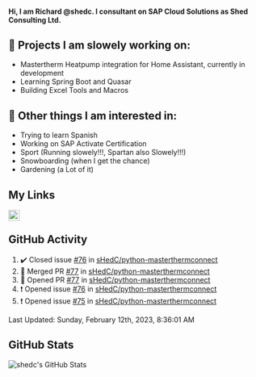 #### Hi, I am Richard @shedc. I consultant on SAP Cloud Solutions as Shed Consulting Ltd.

## 👋 Projects I am slowely working on:
- Mastertherm Heatpump integration for Home Assistant, currently in development
- Learning Spring Boot and Quasar
- Building Excel Tools and Macros

## 👀 Other things I am interested in:
- Trying to learn Spanish
- Working on SAP Activate Certification
- Sport (Running slowely!!!, Spartan also Slowely!!!)
- Snowboarding (when I get the chance)
- Gardening (a Lot of it)

## My Links
[<img align="left" alt="shedc | LinkedIn" width="22px" src="https://cdn.jsdelivr.net/npm/simple-icons@v3/icons/linkedin.svg" />][linkedin]

<br/>

## GitHub Activity
<!--RECENT_ACTIVITY:start-->
1. ✔️ Closed issue [#76](https://github.com/sHedC/python-masterthermconnect/issues/76) in [sHedC/python-masterthermconnect](https://github.com/sHedC/python-masterthermconnect)
2. 🎉 Merged PR [#77](https://github.com/sHedC/python-masterthermconnect/pull/77) in [sHedC/python-masterthermconnect](https://github.com/sHedC/python-masterthermconnect)
3. 💪 Opened PR [#77](https://github.com/sHedC/python-masterthermconnect/pull/77) in [sHedC/python-masterthermconnect](https://github.com/sHedC/python-masterthermconnect)
4. ❗️ Opened issue [#76](https://github.com/sHedC/python-masterthermconnect/issues/76) in [sHedC/python-masterthermconnect](https://github.com/sHedC/python-masterthermconnect)
5. ❗️ Opened issue [#75](https://github.com/sHedC/python-masterthermconnect/issues/75) in [sHedC/python-masterthermconnect](https://github.com/sHedC/python-masterthermconnect)
<!--RECENT_ACTIVITY:end-->
<!--RECENT_ACTIVITY:last_update-->
Last Updated: Sunday, February 12th, 2023, 8:36:01 AM
<!--RECENT_ACTIVITY:last_update_end-->

## GitHub Stats
<img align="left" alt="shedc's GitHub Stats" src="https://github-readme-stats.vercel.app/api?username=shedc&show_icons=true&hide_title=true" />

[linkedin]: https://www.linkedin.com/in/richard-holmes-3314251/
